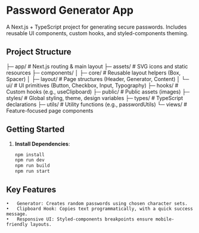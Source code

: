 # Password Generator App

A Next.js + TypeScript project for generating secure passwords. Includes reusable UI components, custom hooks, and styled-components theming.

## Project Structure

├─ app/ # Next.js routing & main layout
├─ assets/ # SVG icons and static resources
├─ components/
│ ├─ core/ # Reusable layout helpers (Box, Spacer)
│ ├─ layout/ # Page structures (Header, Generator, Content)
│ └─ ui/ # UI primitives (Button, Checkbox, Input, Typography)
├─ hooks/ # Custom hooks (e.g., useClipboard)
├─ public/ # Public assets (images)
├─ styles/ # Global styling, theme, design variables
├─ types/ # TypeScript declarations
├─ utils/ # Utility functions (e.g., passwordUtils)
└─ views/ # Feature-focused page components

## Getting Started

1. **Install Dependencies**:
    ```bash
    npm install
    npm run dev
    npm run build
    npm run start
    ```

## Key Features

    •	Generator: Creates random passwords using chosen character sets.
    •	Clipboard Hook: Copies text programmatically, with a quick success message.
    •	Responsive UI: Styled-components breakpoints ensure mobile-friendly layouts.
